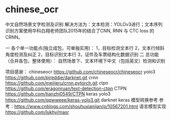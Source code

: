# chinese_ocr
中文自然场景文字检测及识别
解决方法为：文本检测：YOLOv3进行；文本序列识别方案使用华科白翔老师团队2015年的结合了CNN, RNN 与 CTC loss 的CRNN。

一 各个单一功能点(独立成包，可单独实用)： 
    1，目标检测文本行
    2，文本行倾斜角度检测及纠正
    2，目标识别文本行
    3，证件及车票结构化数据识别
二 总功能（合并各包，整体使用）：
    自然场景下、文本环境下中文（包括英文）检测和识别
    
    
项目感谢：
chineseocr https://github.com/chineseocr/chineseocr
yolo3 https://github.com/pjreddie/darknet.git
crnn https://github.com/meijieru/crnn.pytorch.git
ctpn https://github.com/eragonruan/text-detection-ctpn
CTPN https://github.com/tianzhi0549/CTPN
keras yolo3 https://github.com/qqwweee/keras-yolo3.git
darknet keras 模型转换参考 参考：https://www.cnblogs.com/shouhuxianjian/p/10567201.html
语言模型实现 https://github.com/lukhy/masr
